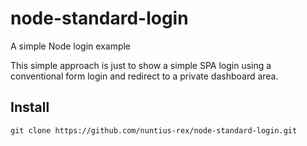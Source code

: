 # node-standard-login
A simple Node login example

<p>This simple approach is just to show a simple SPA login using a conventional form login and redirect to a private dashboard area.</p>

## Install
```
git clone https://github.com/nuntius-rex/node-standard-login.git
```
